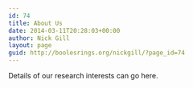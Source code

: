 ```yaml
---
id: 74
title: About Us
date: 2014-03-11T20:28:03+00:00
author: Nick Gill
layout: page
guid: http://boolesrings.org/nickgill/?page_id=74
---
```


Details of our research interests can go here.
